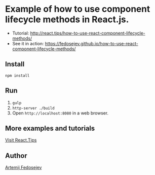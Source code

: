 # Example of how to use component lifecycle methods in React.js.

+ Tutorial: http://react.tips/how-to-use-react-component-lifecycle-methods/
+ See it in action: https://fedosejev.github.io/how-to-use-react-component-lifecycle-methods/

## Install

`npm install`

## Run

1. `gulp`
2. `http-server ./build`
3. Open `http://localhost:8080` in a web browser.

## More examples and tutorials

[Visit React.Tips](http://react.tips)

## Author

[Artemij Fedosejev](http://artemij.com)
